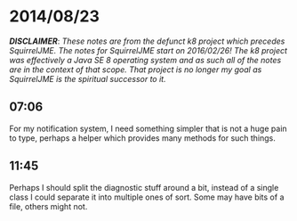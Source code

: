 # 2014/08/23

***DISCLAIMER***: _These notes are from the defunct k8 project which_
_precedes SquirrelJME. The notes for SquirrelJME start on 2016/02/26!_
_The k8 project was effectively a Java SE 8 operating system and as such_
_all of the notes are in the context of that scope. That project is no_
_longer my goal as SquirrelJME is the spiritual successor to it._

## 07:06

For my notification system, I need something simpler that is not a huge pain
to type, perhaps a helper which provides many methods for such things.

## 11:45

Perhaps I should split the diagnostic stuff around a bit, instead of a single
class I could separate it into multiple ones of sort. Some may have bits of a
file, others might not.

